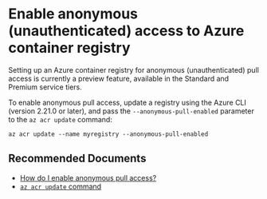 <properties
  pagetitle="Enable anonymous (unauthenticated) access to Azure container registry"
  service="microsoft.containerregistry"
  resource="registries"
  ms.author="tibasham,memladen"
  selfhelptype="Generic"
  supporttopicids="32743828"
  resourcetags="linux"
  productpesids="16213"
  cloudenvironments="public,fairfax,usnat,ussec,mooncake,blackforest"
  articleid="4184352b-1c9d-45b4-b3d6-9915deadca0d"
  ownershipid="ContainerRegistry_Runtime" />
# Enable anonymous (unauthenticated) access to Azure container registry

Setting up an Azure container registry for anonymous (unauthenticated) pull access is currently a preview feature, available in the Standard and Premium service tiers.

To enable anonymous pull access, update a registry using the Azure CLI (version 2.21.0 or later), and pass the `--anonymous-pull-enabled` parameter to the `az acr update` command:

```
az acr update --name myregistry --anonymous-pull-enabled
```

## **Recommended Documents**

* [How do I enable anonymous pull access?](https://docs.microsoft.com/azure/container-registry/container-registry-faq#how-do-i-enable-anonymous-pull-access)
* [`az acr update` command](https://docs.microsoft.com/cli/azure/acr?view=azure-cli-latest#az_acr_update)
